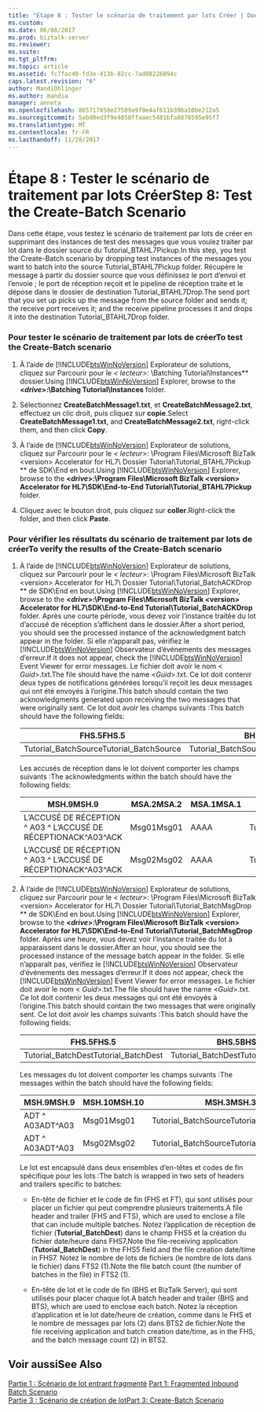```yaml
---
title: "Étape 8 : Tester le scénario de traitement par lots Créer | Documents Microsoft"
ms.custom: 
ms.date: 06/08/2017
ms.prod: biztalk-server
ms.reviewer: 
ms.suite: 
ms.tgt_pltfrm: 
ms.topic: article
ms.assetid: fc7fac40-fd3e-413b-82cc-7ad08226094c
caps.latest.revision: "6"
author: MandiOhlinger
ms.author: mandia
manager: anneta
ms.openlocfilehash: 865717858e27509a9f9e4af611b39ba10be212a5
ms.sourcegitcommit: 5abd0ed3f9e4858ffaaec5481bfa8878595e95f7
ms.translationtype: MT
ms.contentlocale: fr-FR
ms.lasthandoff: 11/28/2017
---
```

# <a name="step-8-test-the-create-batch-scenario"></a><span data-ttu-id="d01a5-102">Étape 8 : Tester le scénario de traitement par lots Créer</span><span class="sxs-lookup"><span data-stu-id="d01a5-102">Step 8: Test the Create-Batch Scenario</span></span>
<span data-ttu-id="d01a5-103">Dans cette étape, vous testez le scénario de traitement par lots de créer en supprimant des instances de test des messages que vous voulez traiter par lot dans le dossier source du Tutorial_BTAHL7Pickup.</span><span class="sxs-lookup"><span data-stu-id="d01a5-103">In this step, you test the Create-Batch scenario by dropping test instances of the messages you want to batch into the source Tutorial_BTAHL7Pickup folder.</span></span> <span data-ttu-id="d01a5-104">Récupère le message à partir du dossier source que vous définissez le port d’envoi et l’envoie ; le port de réception reçoit et le pipeline de réception traite et le dépose dans le dossier de destination Tutorial_BTAHL7Drop.</span><span class="sxs-lookup"><span data-stu-id="d01a5-104">The send port that you set up picks up the message from the source folder and sends it; the receive port receives it; and the receive pipeline processes it and drops it into the destination Tutorial_BTAHL7Drop folder.</span></span>  
  
### <a name="to-test-the-create-batch-scenario"></a><span data-ttu-id="d01a5-105">Pour tester le scénario de traitement par lots de créer</span><span class="sxs-lookup"><span data-stu-id="d01a5-105">To test the Create-Batch scenario</span></span>  
  
1.  <span data-ttu-id="d01a5-106">À l’aide de [!INCLUDE[btsWinNoVersion](../../includes/btswinnoversion-md.md)] Explorateur de solutions, cliquez sur Parcourir pour le  **\<* lecteur*\>: \Batching Tutorial\Instances** dossier.</span><span class="sxs-lookup"><span data-stu-id="d01a5-106">Using [!INCLUDE[btsWinNoVersion](../../includes/btswinnoversion-md.md)] Explorer, browse to the **\<*drive*\>:\Batching Tutorial\Instances** folder.</span></span>  
  
2.  <span data-ttu-id="d01a5-107">Sélectionnez **CreateBatchMessage1.txt**, et **CreateBatchMessage2.txt**, effectuez un clic droit, puis cliquez sur **copie**.</span><span class="sxs-lookup"><span data-stu-id="d01a5-107">Select **CreateBatchMessage1.txt**, and **CreateBatchMessage2.txt**, right-click them, and then click **Copy**.</span></span>  
  
3.  <span data-ttu-id="d01a5-108">À l’aide de [!INCLUDE[btsWinNoVersion](../../includes/btswinnoversion-md.md)] Explorateur de solutions, cliquez sur Parcourir pour le  **\<* lecteur*\>: \Program Files\Microsoft BizTalk \<version\> Accelerator for HL7\ Dossier Tutorial\Tutorial_BTAHL7Pickup ** de SDK\End en bout.</span><span class="sxs-lookup"><span data-stu-id="d01a5-108">Using [!INCLUDE[btsWinNoVersion](../../includes/btswinnoversion-md.md)] Explorer, browse to the **\<*drive*\>:\Program Files\Microsoft BizTalk \<version\> Accelerator for HL7\SDK\End-to-End Tutorial\Tutorial_BTAHL7Pickup** folder.</span></span>  
  
4.  <span data-ttu-id="d01a5-109">Cliquez avec le bouton droit, puis cliquez sur **coller**.</span><span class="sxs-lookup"><span data-stu-id="d01a5-109">Right-click the folder, and then click **Paste**.</span></span>  
  
### <a name="to-verify-the-results-of-the-create-batch-scenario"></a><span data-ttu-id="d01a5-110">Pour vérifier les résultats du scénario de traitement par lots de créer</span><span class="sxs-lookup"><span data-stu-id="d01a5-110">To verify the results of the Create-Batch scenario</span></span>  
  
1.  <span data-ttu-id="d01a5-111">À l’aide de [!INCLUDE[btsWinNoVersion](../../includes/btswinnoversion-md.md)] Explorateur de solutions, cliquez sur Parcourir pour le  **\<* lecteur*\>: \Program Files\Microsoft BizTalk \<version\> Accelerator for HL7\ Dossier Tutorial\Tutorial_BatchACKDrop ** de SDK\End en bout.</span><span class="sxs-lookup"><span data-stu-id="d01a5-111">Using [!INCLUDE[btsWinNoVersion](../../includes/btswinnoversion-md.md)] Explorer, browse to the **\<*drive*\>:\Program Files\Microsoft BizTalk \<version\> Accelerator for HL7\SDK\End-to-End Tutorial\Tutorial_BatchACKDrop** folder.</span></span> <span data-ttu-id="d01a5-112">Après une courte période, vous devez voir l’instance traitée du lot d’accusé de réception s’affichent dans le dossier.</span><span class="sxs-lookup"><span data-stu-id="d01a5-112">After a short period, you should see the processed instance of the acknowledgment batch appear in the folder.</span></span> <span data-ttu-id="d01a5-113">Si elle n’apparaît pas, vérifiez le [!INCLUDE[btsWinNoVersion](../../includes/btswinnoversion-md.md)] Observateur d’événements des messages d’erreur.</span><span class="sxs-lookup"><span data-stu-id="d01a5-113">If it does not appear, check the [!INCLUDE[btsWinNoVersion](../../includes/btswinnoversion-md.md)] Event Viewer for error messages.</span></span> <span data-ttu-id="d01a5-114">Le fichier doit avoir le nom \< *Guid*\>.txt.</span><span class="sxs-lookup"><span data-stu-id="d01a5-114">The file should have the name \<*Guid*\>.txt.</span></span> <span data-ttu-id="d01a5-115">Ce lot doit contenir deux types de notifications générées lorsqu’il reçoit les deux messages qui ont été envoyés à l’origine.</span><span class="sxs-lookup"><span data-stu-id="d01a5-115">This batch should contain the two acknowledgments generated upon receiving the two messages that were originally sent.</span></span> <span data-ttu-id="d01a5-116">Ce lot doit avoir les champs suivants :</span><span class="sxs-lookup"><span data-stu-id="d01a5-116">This batch should have the following fields:</span></span>  
  
    |<span data-ttu-id="d01a5-117">FHS.5</span><span class="sxs-lookup"><span data-stu-id="d01a5-117">FHS.5</span></span>|<span data-ttu-id="d01a5-118">BHS.5</span><span class="sxs-lookup"><span data-stu-id="d01a5-118">BHS.5</span></span>|<span data-ttu-id="d01a5-119">BTS.1</span><span class="sxs-lookup"><span data-stu-id="d01a5-119">BTS.1</span></span>|<span data-ttu-id="d01a5-120">FTS.1</span><span class="sxs-lookup"><span data-stu-id="d01a5-120">FTS.1</span></span>|  
    |-----------|-----------|-----------|-----------|  
    |<span data-ttu-id="d01a5-121">Tutorial_BatchSource</span><span class="sxs-lookup"><span data-stu-id="d01a5-121">Tutorial_BatchSource</span></span>|<span data-ttu-id="d01a5-122">Tutorial_BatchSource</span><span class="sxs-lookup"><span data-stu-id="d01a5-122">Tutorial_BatchSource</span></span>|<span data-ttu-id="d01a5-123">2</span><span class="sxs-lookup"><span data-stu-id="d01a5-123">2</span></span>|<span data-ttu-id="d01a5-124">1</span><span class="sxs-lookup"><span data-stu-id="d01a5-124">1</span></span>|  
  
     <span data-ttu-id="d01a5-125">Les accusés de réception dans le lot doivent comporter les champs suivants :</span><span class="sxs-lookup"><span data-stu-id="d01a5-125">The acknowledgments within the batch should have the following fields:</span></span>  
  
    |<span data-ttu-id="d01a5-126">MSH.9</span><span class="sxs-lookup"><span data-stu-id="d01a5-126">MSH.9</span></span>|<span data-ttu-id="d01a5-127">MSA.2</span><span class="sxs-lookup"><span data-stu-id="d01a5-127">MSA.2</span></span>|<span data-ttu-id="d01a5-128">MSA.1</span><span class="sxs-lookup"><span data-stu-id="d01a5-128">MSA.1</span></span>|<span data-ttu-id="d01a5-129">MSH.3</span><span class="sxs-lookup"><span data-stu-id="d01a5-129">MSH.3</span></span>|<span data-ttu-id="d01a5-130">MSH.5</span><span class="sxs-lookup"><span data-stu-id="d01a5-130">MSH.5</span></span>|  
    |-----------|-----------|-----------|-----------|-----------|  
    |<span data-ttu-id="d01a5-131">L’ACCUSÉ DE RÉCEPTION ^ A03 ^ L’ACCUSÉ DE RÉCEPTION</span><span class="sxs-lookup"><span data-stu-id="d01a5-131">ACK^A03^ACK</span></span>|<span data-ttu-id="d01a5-132">Msg01</span><span class="sxs-lookup"><span data-stu-id="d01a5-132">Msg01</span></span>|<span data-ttu-id="d01a5-133">AA</span><span class="sxs-lookup"><span data-stu-id="d01a5-133">AA</span></span>|<span data-ttu-id="d01a5-134">Tutorial_BatchDest</span><span class="sxs-lookup"><span data-stu-id="d01a5-134">Tutorial_BatchDest</span></span>|<span data-ttu-id="d01a5-135">Tutorial_BatchSource</span><span class="sxs-lookup"><span data-stu-id="d01a5-135">Tutorial_BatchSource</span></span>|  
    |<span data-ttu-id="d01a5-136">L’ACCUSÉ DE RÉCEPTION ^ A03 ^ L’ACCUSÉ DE RÉCEPTION</span><span class="sxs-lookup"><span data-stu-id="d01a5-136">ACK^A03^ACK</span></span>|<span data-ttu-id="d01a5-137">Msg02</span><span class="sxs-lookup"><span data-stu-id="d01a5-137">Msg02</span></span>|<span data-ttu-id="d01a5-138">AA</span><span class="sxs-lookup"><span data-stu-id="d01a5-138">AA</span></span>|<span data-ttu-id="d01a5-139">Tutorial_BatchDest</span><span class="sxs-lookup"><span data-stu-id="d01a5-139">Tutorial_BatchDest</span></span>|<span data-ttu-id="d01a5-140">Tutorial_BatchSource</span><span class="sxs-lookup"><span data-stu-id="d01a5-140">Tutorial_BatchSource</span></span>|  
  
2.  <span data-ttu-id="d01a5-141">À l’aide de [!INCLUDE[btsWinNoVersion](../../includes/btswinnoversion-md.md)] Explorateur de solutions, cliquez sur Parcourir pour le  **\<* lecteur*\>: \Program Files\Microsoft BizTalk \<version\> Accelerator for HL7\ Dossier Tutorial\Tutorial_BatchMsgDrop ** de SDK\End en bout.</span><span class="sxs-lookup"><span data-stu-id="d01a5-141">Using [!INCLUDE[btsWinNoVersion](../../includes/btswinnoversion-md.md)] Explorer, browse to the **\<*drive*\>:\Program Files\Microsoft BizTalk \<version\> Accelerator for HL7\SDK\End-to-End Tutorial\Tutorial_BatchMsgDrop** folder.</span></span> <span data-ttu-id="d01a5-142">Après une heure, vous devez voir l’instance traitée du lot à apparaissent dans le dossier.</span><span class="sxs-lookup"><span data-stu-id="d01a5-142">After an hour, you should see the processed instance of the message batch appear in the folder.</span></span> <span data-ttu-id="d01a5-143">Si elle n’apparaît pas, vérifiez le [!INCLUDE[btsWinNoVersion](../../includes/btswinnoversion-md.md)] Observateur d’événements des messages d’erreur.</span><span class="sxs-lookup"><span data-stu-id="d01a5-143">If it does not appear, check the [!INCLUDE[btsWinNoVersion](../../includes/btswinnoversion-md.md)] Event Viewer for error messages.</span></span> <span data-ttu-id="d01a5-144">Le fichier doit avoir le nom \< *Guid*\>.txt.</span><span class="sxs-lookup"><span data-stu-id="d01a5-144">The file should have the name \<*Guid*\>.txt.</span></span> <span data-ttu-id="d01a5-145">Ce lot doit contenir les deux messages qui ont été envoyés à l’origine.</span><span class="sxs-lookup"><span data-stu-id="d01a5-145">This batch should contain the two messages that were originally sent.</span></span> <span data-ttu-id="d01a5-146">Ce lot doit avoir les champs suivants :</span><span class="sxs-lookup"><span data-stu-id="d01a5-146">This batch should have the following fields:</span></span>  
  
    |<span data-ttu-id="d01a5-147">FHS.5</span><span class="sxs-lookup"><span data-stu-id="d01a5-147">FHS.5</span></span>|<span data-ttu-id="d01a5-148">BHS.5</span><span class="sxs-lookup"><span data-stu-id="d01a5-148">BHS.5</span></span>|<span data-ttu-id="d01a5-149">BTS.1</span><span class="sxs-lookup"><span data-stu-id="d01a5-149">BTS.1</span></span>|<span data-ttu-id="d01a5-150">FTS.1</span><span class="sxs-lookup"><span data-stu-id="d01a5-150">FTS.1</span></span>|  
    |-----------|-----------|-----------|-----------|  
    |<span data-ttu-id="d01a5-151">Tutorial_BatchDest</span><span class="sxs-lookup"><span data-stu-id="d01a5-151">Tutorial_BatchDest</span></span>|<span data-ttu-id="d01a5-152">Tutorial_BatchDest</span><span class="sxs-lookup"><span data-stu-id="d01a5-152">Tutorial_BatchDest</span></span>|<span data-ttu-id="d01a5-153">2</span><span class="sxs-lookup"><span data-stu-id="d01a5-153">2</span></span>|<span data-ttu-id="d01a5-154">1</span><span class="sxs-lookup"><span data-stu-id="d01a5-154">1</span></span>|  
  
     <span data-ttu-id="d01a5-155">Les messages du lot doivent comporter les champs suivants :</span><span class="sxs-lookup"><span data-stu-id="d01a5-155">The messages within the batch should have the following fields:</span></span>  
  
    |<span data-ttu-id="d01a5-156">MSH.9</span><span class="sxs-lookup"><span data-stu-id="d01a5-156">MSH.9</span></span>|<span data-ttu-id="d01a5-157">MSH.10</span><span class="sxs-lookup"><span data-stu-id="d01a5-157">MSH.10</span></span>|<span data-ttu-id="d01a5-158">MSH.3</span><span class="sxs-lookup"><span data-stu-id="d01a5-158">MSH.3</span></span>|<span data-ttu-id="d01a5-159">MSH.5</span><span class="sxs-lookup"><span data-stu-id="d01a5-159">MSH.5</span></span>|  
    |-----------|------------|-----------|-----------|  
    |<span data-ttu-id="d01a5-160">ADT ^ A03</span><span class="sxs-lookup"><span data-stu-id="d01a5-160">ADT^A03</span></span>|<span data-ttu-id="d01a5-161">Msg01</span><span class="sxs-lookup"><span data-stu-id="d01a5-161">Msg01</span></span>|<span data-ttu-id="d01a5-162">Tutorial_BatchSource</span><span class="sxs-lookup"><span data-stu-id="d01a5-162">Tutorial_BatchSource</span></span>|<span data-ttu-id="d01a5-163">Tutorial_BatchDest</span><span class="sxs-lookup"><span data-stu-id="d01a5-163">Tutorial_BatchDest</span></span>|  
    |<span data-ttu-id="d01a5-164">ADT ^ A03</span><span class="sxs-lookup"><span data-stu-id="d01a5-164">ADT^A03</span></span>|<span data-ttu-id="d01a5-165">Msg02</span><span class="sxs-lookup"><span data-stu-id="d01a5-165">Msg02</span></span>|<span data-ttu-id="d01a5-166">Tutorial_BatchSource</span><span class="sxs-lookup"><span data-stu-id="d01a5-166">Tutorial_BatchSource</span></span>|<span data-ttu-id="d01a5-167">Tutorial_BatchDest</span><span class="sxs-lookup"><span data-stu-id="d01a5-167">Tutorial_BatchDest</span></span>|  
  
     <span data-ttu-id="d01a5-168">Le lot est encapsulé dans deux ensembles d’en-têtes et codes de fin spécifique pour les lots :</span><span class="sxs-lookup"><span data-stu-id="d01a5-168">The batch is wrapped in two sets of headers and trailers specific to batches:</span></span>  
  
    -   <span data-ttu-id="d01a5-169">En-tête de fichier et le code de fin (FHS et FT), qui sont utilisés pour placer un fichier qui peut comprendre plusieurs traitements.</span><span class="sxs-lookup"><span data-stu-id="d01a5-169">A file header and trailer (FHS and FTS), which are used to enclose a file that can include multiple batches.</span></span> <span data-ttu-id="d01a5-170">Notez l’application de réception de fichier (**Tutorial_BatchDest**) dans le champ FHS5 et la création du fichier date/heure dans FHS7.</span><span class="sxs-lookup"><span data-stu-id="d01a5-170">Note the file-receiving application (**Tutorial_BatchDest**) in the FHS5 field and the file creation date/time in FHS7.</span></span> <span data-ttu-id="d01a5-171">Notez le nombre de lots de fichiers (le nombre de lots dans le fichier) dans FTS2 (1).</span><span class="sxs-lookup"><span data-stu-id="d01a5-171">Note the file batch count (the number of batches in the file) in FTS2 (1).</span></span>  
  
    -   <span data-ttu-id="d01a5-172">En-tête de lot et le code de fin (BHS et BizTalk Server), qui sont utilisés pour placer chaque lot.</span><span class="sxs-lookup"><span data-stu-id="d01a5-172">A batch header and trailer (BHS and BTS), which are used to enclose each batch.</span></span> <span data-ttu-id="d01a5-173">Notez la réception d’application et le lot date/heure de création, comme dans le FHS et le nombre de messages par lots (2) dans BTS2 de fichier.</span><span class="sxs-lookup"><span data-stu-id="d01a5-173">Note the file receiving application and batch creation date/time, as in the FHS, and the batch message count (2) in BTS2.</span></span>  
  
## <a name="see-also"></a><span data-ttu-id="d01a5-174">Voir aussi</span><span class="sxs-lookup"><span data-stu-id="d01a5-174">See Also</span></span>  
 <span data-ttu-id="d01a5-175">[Partie 1 : Scénario de lot entrant fragmenté](../../adapters-and-accelerators/accelerator-hl7/part-1-fragmented-inbound-batch-scenario.md) </span><span class="sxs-lookup"><span data-stu-id="d01a5-175">[Part 1: Fragmented Inbound Batch Scenario](../../adapters-and-accelerators/accelerator-hl7/part-1-fragmented-inbound-batch-scenario.md) </span></span>  
 [<span data-ttu-id="d01a5-176">Partie 3 : Scénario de création de lot</span><span class="sxs-lookup"><span data-stu-id="d01a5-176">Part 3: Create-Batch Scenario</span></span>](../../adapters-and-accelerators/accelerator-hl7/part-3-create-batch-scenario.md)